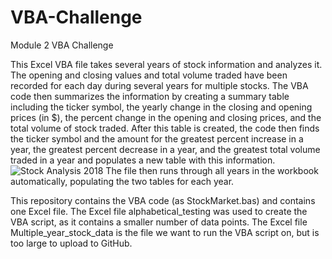 # VBA-Challenge
Module 2 VBA Challenge

This Excel VBA file takes several years of stock information and analyzes it.  The opening and closing values and total volume traded have been recorded for each day during several years for multiple stocks.  The VBA code then summarizes the information by creating a summary table including the ticker symbol, the yearly change in the closing and opening prices (in $), the percent change in the opening and closing prices, and the total volume of stock traded.  After this table is created, the code then finds the ticker symbol and the amount for the greatest percent increase in a year, the greatest percent decrease in a year, and the greatest total volume traded in a year and populates a new table with this information.  
![Stock Analysis 2018](https://user-images.githubusercontent.com/127240852/236686702-795304a3-a56d-4ec9-885c-5c8986297c9a.png)
The file then runs through all years in the workbook automatically, populating the two tables for each year.  

This repository contains the VBA code (as StockMarket.bas) and contains one Excel file.  The Excel file alphabetical_testing was used to create the VBA script, as it contains a smaller number of data points.  The Excel file Multiple_year_stock_data is the file we want to run the VBA script on, but is too large to upload to GitHub.
